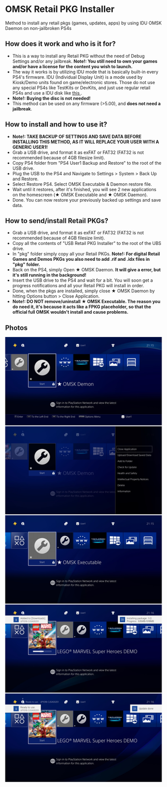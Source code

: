 # OMSK Retail PKG Installer

Method to install any retail pkgs (games, updates, apps) by using IDU OMSK Daemon on non-jailbroken PS4s

## How does it work and who is it for?

* This is a way to install any Retail PKG without the need of Debug Settings and/or any jailbreak. **Note!: You still need to own your games and/or have a license for the content you wish to launch.**
* The way it works is by utilizing IDU mode that is basically built-in every PS4's firmware. IDU (Individual Display Unit) is a mode used by Kiosk/Demo units found on game/electronic stores. Those do not use any special PS4s like TestKits or DevKits, and just use regular retail PS4s and use a IDU disk like <a href="https://ia802802.us.archive.org/1/items/redump-id-62880/PS4%20IDU%20-%202018%20Winter%20Refresh%20-%20GameStop%20%28USA%29%20-%20Disc%20Label.jpg"> this </a>.
* **Note!: Buying the disc is not needed!**
* This method can be used on any firmware (>5.00), and **does not need a jailbreak**.

## How to install and how to use it?

* **Note!: TAKE BACKUP OF SETTINGS AND SAVE DATA BEFORE INSTALLING THIS METHOD, AS IT WILL REPLACE YOUR USER WITH A GENERIC USER1!**
* Grab a USB drive, and format it as exFAT or FAT32 (FAT32 is not recommended because of 4GB filesize limit).
* Copy PS4 folder from "PS4 User1 Backup and Restore" to the root of the USB drive.
* Plug the USB to the PS4 and Navigate to Settings > System > Back Up and Restore.
* Select Restore PS4. Select OMSK Executable & Daemon restore file.
* Wait until it restores, after it's finished, you will see 2 new applications on the homescreen (★ OMSK Executable and ★ OMSK Daemon).
* Done. You can now restore your previously backed up settings and save data.

## How to send/install Retail PKGs?

* Grab a USB drive, and format it as exFAT or FAT32 (FAT32 is not recommended because of 4GB filesize limit).
* Copy all the contents of "USB Retail PKG Installer" to the root of the UBS drive.
* In "pkg" folder simply copy all your Retail PKGs. **Note!: For digital Retail Games and Demos PKGs you also need to add .rif and .idx files in "pkg" folder.**
* Back on the PS4, simply Open ★ OMSK Daemon. **It will give a error, but it's still running in the background!**
* Insert the USB drive to the PS4 and wait for a bit. You will soon get a progress notifications and all your Retail PKG will install in order.
* Done, when the pkgs are installed, simply close ★ OMSK Daemon by hitting Options button > Close Application.
* **Note!: DO NOT remove/uninstall ★ OMSK Executable. The reason you do need it, it's because it acts like a FPKG placeholder, so that the official full OMSK wouldn't install and cause problems.**

## Photos

![](/Images/Daemon.jpg)
![](/Images/DaemonOpening.jpg)
![](/Images/Executable.jpg)
![](/Images/RetailPKGInstall.jpg)
![](/Images/RetailPKGFinished.jpg)

